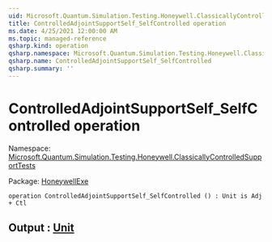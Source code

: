 ```yaml
---
uid: Microsoft.Quantum.Simulation.Testing.Honeywell.ClassicallyControlledSupportTests.ControlledAdjointSupportSelf_SelfControlled
title: ControlledAdjointSupportSelf_SelfControlled operation
ms.date: 4/25/2021 12:00:00 AM
ms.topic: managed-reference
qsharp.kind: operation
qsharp.namespace: Microsoft.Quantum.Simulation.Testing.Honeywell.ClassicallyControlledSupportTests
qsharp.name: ControlledAdjointSupportSelf_SelfControlled
qsharp.summary: ''
---
```


# ControlledAdjointSupportSelf_SelfControlled operation

Namespace: [Microsoft.Quantum.Simulation.Testing.Honeywell.ClassicallyControlledSupportTests](xref:Microsoft.Quantum.Simulation.Testing.Honeywell.ClassicallyControlledSupportTests)

Package: [HoneywellExe](https://nuget.org/packages/HoneywellExe)




```qsharp
operation ControlledAdjointSupportSelf_SelfControlled () : Unit is Adj + Ctl
```


## Output : [Unit](xref:microsoft.quantum.qsharp.valueliterals#unit-literal)

